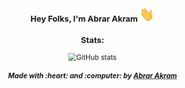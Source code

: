 <div align="center">
  <h3>
    Hey Folks, I'm Abrar Akram <img src="https://github.com/aaqibb13/aaqibb13/blob/main/Image/Hi.gif" width="30" height="30"/>
  </h3>
<!-- <h3>
    <a href="https://www.linkedin.com/in/aaqibbashir">LinkedIn</a> :black_small_square: <a href="https://www.twitter.com/aaqibb13">Twitter</a> :black_small_square: <a href="https://www.researchgate.net/profile/Aaqib_Bashir2">ResearchGate</a> ▪️ <a href="https://scholar.google.com/citations?view_op=list_works&hl=en&hl=en&user=sH2xEZ8AAAAJ">Google Scholar</a>
</h3> -->
</div>

 
<!--   🔭 **I'm comfortable in Python and Golang** <br>
  💬 **Ask me about Cryptography or Research in general** <br>
  :memo: **Sometimes, I write on medium too. I'm currently working towards understanding Rustlang and getting acquainted with the subtleties of it.** <br>
  📫 **You can reach me via:**   [<img src='https://cdn.jsdelivr.net/npm/simple-icons@3.0.1/icons/linkedin.svg' alt='linkedin' height='14'>](https://www.linkedin.com/in/aaqibbashir/) [<img src='https://cdn.jsdelivr.net/npm/simple-icons@3.0.1/icons/twitter.svg' alt='twitter' height='15'>](https://twitter.com/aaqibb13) [<img src='https://cdn.jsdelivr.net/npm/simple-icons@3.0.1/icons/gmail.svg' alt='gmail' height='15'>](https://mail.google.com/mail/aaqibb13@gmail.com)
</div> -->
<div align="center"> 
  <h3>
    Stats:
  </h3>

 ![GitHub stats](https://github-readme-stats.vercel.app/api?username=abrar-akram&show_icons=true&count_private=true)
</div> 
<div align="center"> 
  <h5>
    Made with :heart: and :computer: by <a href="https://www.github.com/abrar-akram">Abrar Akram</a>
  </h5>
 </div>
